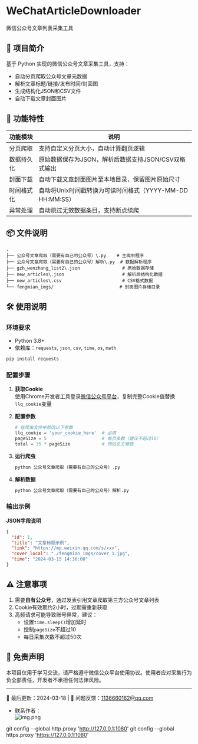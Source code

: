 # WeChatArticleDownloader

微信公众号文章列表采集工具

## 📖 项目简介

基于 Python 实现的微信公众号文章采集工具，支持：

- 自动分页爬取公众号文章元数据
- 解析文章标题/链接/发布时间/封面图
- 生成结构化JSON和CSV文件
- 自动下载文章封面图片

## 🚀 功能特性

| 功能模块  | 说明                                       |
|-------|------------------------------------------|
| 分页爬取  | 支持自定义分页大小，自动计算翻页逻辑                       |
| 数据持久化 | 原始数据保存为JSON，解析后数据支持JSON/CSV双格式输出         |
| 封面下载  | 自动下载文章封面图片至本地目录，保留图片原始尺寸                 |
| 时间格式化 | 自动将Unix时间戳转换为可读时间格式（YYYY-MM-DD HH:MM:SS） |
| 异常处理  | 自动跳过无效数据条目，支持断点续爬                        |

## 📦 文件说明

```   
.
├── 公众号文章爬取（需要有自己的公众号）\.py    # 主爬虫程序
├── 公众号文章爬取（需要有自己的公众号）解析\.py  # 数据解析程序
├── gzh_wenzhang_list2\.json                # 原始数据存储
├── new_articles\.json                      # 解析后结构化数据
├── new_articles\.csv                       # CSV格式数据
└── fengmian_imgs/                         # 封面图片存储目录
```  

## 🛠 使用说明

### 环境要求

- Python 3.8+
- 依赖库：`requests`, `json`, `csv`, `time`, `os`, `math`

```bash
pip install requests
```

### 配置步骤

1. **获取Cookie**  
   使用Chrome开发者工具登录[微信公众号平台](https://mp.weixin.qq.com)，复制完整Cookie值替换`llq_cookie`变量

2. **配置参数**
   ```python
   # 在爬虫文件中修改以下参数
   llq_cookie = 'your_cookie_here'  # 必填
   pageSize = 5                     # 每页条数（建议不超过10）
   total = 35 * pageSize            # 预估总文章数
   ```

3. **运行爬虫**
   ```bash
   python 公众号文章爬取（需要有自己的公众号）.py
   ```

4. **解析数据**
   ```bash
   python 公众号文章爬取（需要有自己的公众号）解析.py
   ```

### 输出示例

**JSON字段说明**

```json
{
  "id": 1,
  "title": "文章标题示例",
  "link": "https://mp.weixin.qq.com/s/xxx",
  "cover_local": "./fengmian_imgs/cover_1.jpg",
  "time": "2024-03-15 14:30:00"
}
```

## ⚠️ 注意事项

1. 需要**自有公众号**，通过发表引用文章爬取第三方公众号文章列表
2. Cookie有效期约2小时，过期需重新获取
3. 高频请求可能导致账号异常，建议：
    - 设置`time.sleep()`增加延时
    - 控制`pageSize`不超过10
    - 每日采集次数不超过50次

## 📜 免责声明

本项目仅用于学习交流，请严格遵守微信公众平台使用协议。使用者应对采集行为负全部责任，开发者不承担任何法律风险。

----
🔄 最后更新：2024-03-18 | 📧 问题反馈：1136660162@qq.com
- 联系作者：  
![img.png](img.png)

git config --global http.proxy 'http://127.0.0.1:1080'
git config --global https.proxy 'https://127.0.0.1:1080'